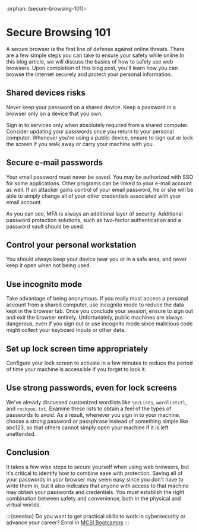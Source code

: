 :orphan:
(secure-browsing-101)=
# Secure Browsing 101
 
A secure browser is the first line of defense against online threats. There are a few simple steps you can take to ensure your safety while online.In this blog article, we will discuss the basics of how to safely use web browsers. Upon completion of this blog post, you'll learn how you can browse the internet securely and protect your personal information.

## Shared devices risks

Never keep your password on a shared device. Keep a password in a browser only on a device that you own.

Sign in to services only when absolutely required from a shared computer. Consider updating your passwords once you return to your personal computer. Whenever you're using a public device, ensure to sign out or lock the screen if you walk away or carry your machine with you.

## Secure e-mail passwords

Your email password must never be saved. You may be authorized with SSO for some applications. Other programs can be linked to your e-mail account as well. If an attacker gains control of your email password, he or she will be able to simply change all of your other credentials associated with your email account.

As you can see, MFA is always an additional layer of security. Additional password protection solutions, such as two-factor authentication and a password vault should be used.

## Control your personal workstation

You should always keep your device near you or in a safe area, and never keep it open when not being used.

## Use incognito mode

Take advantage of being anonymous. If you really must access a personal account from a shared computer, use incognito mode to reduce the data kept in the browser tab. Once you conclude your session, ensure to sign out and exit the browser entirely. Unfortunately, public machines are always dangerous, even if you sign out or use incognito mode since malicious code might collect your keyboard inputs or other data.

## Set up lock screen time appropriately

Configure your lock screen to activate in a few minutes to reduce the period of time your machine is accessible if you forget to lock it.

## Use strong passwords, even for lock screens

We've already discussed customized wordlists like `SecLists`, `wordlistctl`, and `rockyou.txt`. Examine these lists to obtain a feel of the types of passwords to avoid. As a result, whenever you sign in to your machine, choose a strong password or passphrase instead of something simple like abc123, so that others cannot simply open your machine if it is left unattended.

## Conclusion

It takes a few wise steps to secure yourself when using web browsers, but it's critical to identify how to combine ease with protection. Saving all of your passwords in your browser may seem easy since you don't have to write them in, but it also indicates that anyone with access to that machine may obtain your passwords and credentials. You must establish the right combination between safety and convenience, both in the physical and virtual worlds.

:::{seealso}
Do you want to get practical skills to work in cybersecurity or advance your career? Enrol in [MCSI Bootcamps](https://www.mosse-institute.com/bootcamps.html)
:::